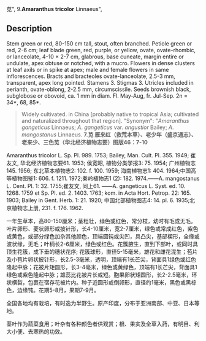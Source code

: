 苋",
9.**Amaranthus tricolor** Linnaeus",

## Description
Stem green or red, 80-150 cm tall, stout, often branched. Petiole green or red, 2-6 cm; leaf blade green, red, purple, or yellow, ovate, ovate-rhombic, or lanceolate, 4-10 × 2-7 cm, glabrous, base cuneate, margin entire or undulate, apex obtuse or notched, with a mucro. Flowers in dense clusters at leaf axils or in spike at apex; male and female flowers in same inflorescences. Bracts and bracteoles ovate-lanceolate, 2.5-3 mm, transparent, apex long pointed. Stamens 3. Stigmas 3. Utricles included in perianth, ovate-oblong, 2-2.5 mm, circumscissile. Seeds brownish black, subglobose or obovoid, ca. 1 mm in diam. Fl. May-Aug, fr. Jul-Sep. 2n = 34*, 68, 85*.

> Widely cultivated.  in China [probably native to tropical Asia; cultivated and naturalized throughout that region].
  "Synonym": "*Amaranthus* *gangeticus* Linnaeus; *A*. *gangeticus* var. *angustior* Bailey; *A*. *mangostanus* Linnaeus.
**7.苋 雁来红（救荒本草）、老少年（盛京通志）、老来少、三色苋（华北经济植物志要）图版46：7-10**

Amaranthus tricolor L. Sp. Pl. 989. 1753; Bailey, Man. Cult. Pl. 355. 1949; 崔友文, 华北经济植物志要61. 1953; 侯宽昭, 植物分类学报3: 75. 1954; 广州植物志145. 1956; 东北草本植物志2: 102. f. 100. 1959; 海南植物志1: 404. 1964;中国高等植物图鉴1: 606. f. 1211. 1972;秦岭植物志1 (2): 182. 1974.——A. mangostanus L. Cent. Pl. 1: 32. 1755;崔友文, 同上61. ——A. gangeticus L. Syst. ed. 10. 1268. 1759 et Sp. Pl. ed. 2. 1403. 1763; kom. in Acta Hort. Petrop. 22: 165. 1903; Bailey in Gent. Herb. 1: 21. 1920; 中国北部植物图志4: 14. pl. 6. 1935;北京植物志上册, 231. f. 176. 1962.

一年生草本，高80-150厘米；茎粗壮，绿色或红色，常分枝，幼时有毛或无毛。叶片卵形、菱状卵形或披针形，长4-10厘米，宽2-7厘米，绿色或常成红色，紫色或黄色，或部分绿色加杂其他颜色，顶端圆钝或尖凹，具凸尖，基部楔形，全缘或波状缘，无毛；叶柄长2-6厘米，绿色或红色。花簇腋生，直到下部叶，或同时具顶生花簇，成下垂的穗状花序; 花簇球形，直径5-15毫米，雄花和雌花混生；苞片及小苞片卵状披针形，长2.5-3毫米，透明，顶端有1长芒尖，背面具1绿色或红色隆起中脉；花被片矩圆形，长3-4毫米，绿色或黄绿色，顶端有1长芒尖，背面具1绿色或紫色隆起中脉；雄蕊比花被片长或短。胞果卵状矩圆形，长2-2.5毫米，环状横裂，包裹在宿存花被片内。种子近圆形或倒卵形，直径约1毫米，黑色或黑棕色，边缘钝。花期5-8月，果期7-9月。

全国各地均有栽培，有时逸为半野生。原产印度，分布于亚洲南部、中亚、日本等地。

茎叶作为蔬菜食用；叶杂有各种颜色者供观赏；根、果实及全草入药，有明目、利大小便、去寒热的功效。
